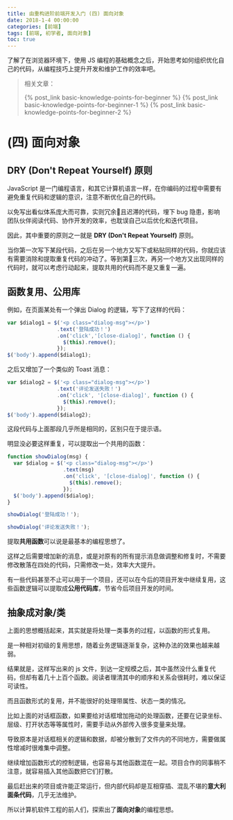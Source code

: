 ```yaml
---
title: 由重构进阶前端开发入门 (四) 面向对象
date: 2018-1-4 00:00:00
categories: [前端]
tags: [前端, 初学者, 面向对象]
toc: true
---
```


了解了在浏览器环境下，使用 JS 编程的基础概念之后，开始思考如何组织优化自己的代码，从编程技巧上提升开发和维护工作的效率吧。

<!-- more -->

> 相关文章：
>
> {% post_link basic-knowledge-points-for-beginner %}
> {% post_link basic-knowledge-points-for-beginner-1 %}
> {% post_link basic-knowledge-points-for-beginner-2 %}

# (四) 面向对象

## DRY (Don't Repeat Yourself) 原则

JavaScript 是一门编程语言，和其它计算机语言一样，在你编码的过程中需要有避免重复代码和逻辑的意识，注意不断优化自己的代码。

以免写出看似体系庞大而可靠，实则冗余且迟滞的代码，埋下 bug 隐患，影响团队伙伴阅读代码、协作开发的效率，也耽误自己以后优化和迭代项目。

因此，其中重要的原则之一就是 **DRY (Don't Repeat Yourself)** 原则。

当你第一次写下某段代码，之后在另一个地方又写下或粘贴同样的代码，你就应该有需要消除和提取重复代码的冲动了。等到第三次，再另一个地方又出现同样的代码时，就可以考虑行动起来，提取共用的代码而不是又重复一遍。

## 函数复用、公用库

例如，在页面某处有一个弹出 Dialog 的逻辑，写下了这样的代码：

```javascript
var $dialog1 = $('<p class="dialog-msg"></p>')
                .text('登陆成功！')
                .on('click','[close-dialog]', function () {
                  $(this).remove();
                });
$('body').append($dialog1);
```

之后又增加了一个类似的 Toast 消息：

```javascript
var $dialog2 = $('<p class="dialog-msg"></p>')
                .text('评论发送失败！')
                .on('click', '[close-dialog]', function () {
                  $(this).remove();
                });
$('body').append($dialog2);
```

这段代码与上面那段几乎所是相同的，区别只在于提示语。

明显没必要这样重复，可以提取出一个共用的函数：

```javascript
function showDialog(msg) {
  var $dialog = $('<p class="dialog-msg"></p>')
                  .text(msg)
                  .on('click', '[close-dialog]', function () {
                    $(this).remove();
                  });
  $('body').append($dialog);
}

showDialog('登陆成功！');

showDialog('评论发送失败！');
```

提取**共用函数**可以说是最基本的编程思想了。

这样之后需要增加新的消息，或是对原有的所有提示消息做调整和修复时，不需要修改散落在四处的代码，只需修改一处，效率大大提升。

有一些代码甚至不止可以用于一个项目，还可以在今后的项目开发中继续复用，这些函数逻辑可以提取成**公用代码库**，节省今后项目开发的时间。

## 抽象成对象/类

上面的思想概括起来，其实就是将处理一类事务的过程，以函数的形式复用。

是一种相对初级的复用思想，随着业务逻辑逐渐复杂，这种办法的效果也越来越弱。

结果就是，这样写出来的 js 文件，到达一定规模之后，其中虽然没什么重复代码，但却有着几十上百个函数。阅读者理清其中的顺序和关系会很耗时，难以保证可读性。

而且函数形式的复用，并不能很好的处理带属性、状态一类的情况。

比如上面的对话框函数，如果要给对话框增加拖动的处理函数，还要在记录坐标、层级、打开状态等等属性时，需要手动从外部传入很多变量来处理。

导致原本是对话框相关的逻辑和数据，却被分散到了文件内的不同地方，需要做属性增减时很难集中调整。

继续增加函数形式的控制逻辑，也容易与其他函数混在一起。项目合作的同事稍不注意，就容易插入其他函数把它们打散。

最后赶出来的项目或许能正常运行，但内部代码却是互相穿插、混乱不堪的**意大利面条代码**，几乎无法维护。

所以计算机软件工程的前人们，探索出了**面向对象**的编程思想。

